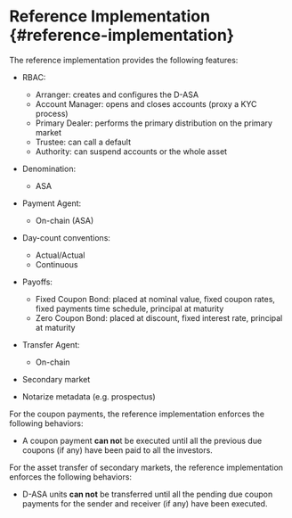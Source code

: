 # Reference Implementation {#reference-implementation}

The reference implementation provides the following features:

- RBAC:
  - Arranger: creates and configures the D-ASA
  - Account Manager: opens and closes accounts (proxy a KYC process)
  - Primary Dealer: performs the primary distribution on the primary market
  - Trustee: can call a default
  - Authority: can suspend accounts or the whole asset

- Denomination:
  - ASA

- Payment Agent:
  - On-chain (ASA)

- Day-count conventions:
  - Actual/Actual
  - Continuous

- Payoffs:
  - Fixed Coupon Bond: placed at nominal value, fixed coupon rates, fixed payments
  time schedule, principal at maturity
  - Zero Coupon Bond: placed at discount, fixed interest rate, principal at maturity

- Transfer Agent:
  - On-chain

- Secondary market

- Notarize metadata (e.g. prospectus)

For the coupon payments, the reference implementation enforces the following behaviors:

- A coupon payment **can no**t be executed until all the previous due coupons (if
any) have been paid to all the investors.

For the asset transfer of secondary markets, the reference implementation enforces
the following behaviors:

- D-ASA units **can not** be transferred until all the pending due coupon payments
for the sender and receiver (if any) have been executed.
